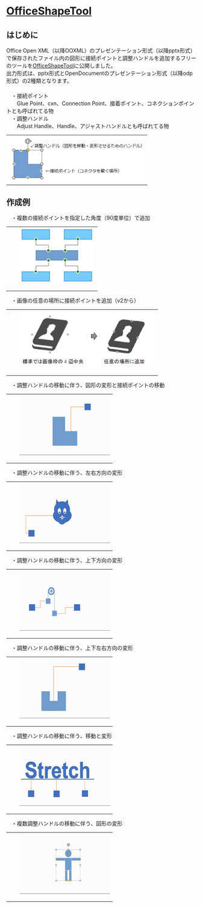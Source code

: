 # [OfficeShapeTool](https://github.com/Yz-Filer/OfficeShapeTool)
## はじめに
Office Open XML（以降OOXML）のプレゼンテーション形式（以降pptx形式）で保存されたファイル内の図形に接続ポイントと調整ハンドルを追加するフリーのツールを[OfficeShapeTool](https://www.vector.co.jp/soft/winnt/business/se526365.html)に公開しました。  
出力形式は、pptx形式とOpenDocumentのプレゼンテーション形式（以降odp形式）の2種類となります。  
　  
　・接続ポイント  
　　Glue Point、cxn、Connection Point、接着ポイント、コネクションポイントとも呼ばれてる物  
　・調整ハンドル  
　　Adjust Handle、Handle、アジャストハンドルとも呼ばれてる物

  <table>
  <tr>
    <td> <img src="image/point_handle.png" width="360" /> </td>
  </tr>
  </table>

## 作成例
　・複数の接続ポイントを指定した角度（90度単位）で追加
　<table><tr><td>
　　<img src="image/cxn1.png" width="200" />
  </td></tr></table>

　・画像の任意の場所に接続ポイントを追加（v2から）
　<table><tr><td>
　　<img src="image/cxn2.png" width="360" />
  </td></tr></table>

　・調整ハンドルの移動に伴う、図形の変形と接続ポイントの移動
　<table><tr><td>
　　<img src="image/hdl1.gif" width="240" />
  </td></tr></table>

　・調整ハンドルの移動に伴う、左右方向の変形
　<table><tr><td>
　　<img src="image/hdl3.gif" width="240" />
  </td></tr></table>

　・調整ハンドルの移動に伴う、上下方向の変形
　<table><tr><td>
　　<img src="image/hdl4.gif" width="240" />
  </td></tr></table>

　・調整ハンドルの移動に伴う、上下左右方向の変形
　<table><tr><td>
　　<img src="image/hdl2.gif" width="240" />
  </td></tr></table>

　・調整ハンドルの移動に伴う、移動と変形
　<table><tr><td>
　　<img src="image/hdl5.gif" width="240" />
  </td></tr></table>

　・複数調整ハンドルの移動に伴う、図形の変形
　<table><tr><td>
　　<img src="image/hdl6.gif" width="240" />
  </td></tr></table>
